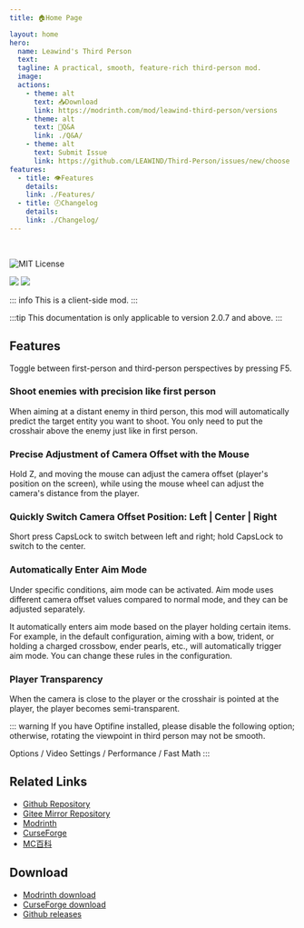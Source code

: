 ```yaml
---
title: 🏠Home Page

layout: home
hero:
  name: Leawind's Third Person
  text: 
  tagline: A practical, smooth, feature-rich third-person mod.
  image: 
  actions:
    - theme: alt
      text: 📥Download
      link: https://modrinth.com/mod/leawind-third-person/versions
    - theme: alt
      text: 💬Q&A
      link: ./Q&A/
    - theme: alt
      text: Submit Issue
      link: https://github.com/LEAWIND/Third-Person/issues/new/choose
features:
  - title: 👁Features
    details: 
    link: ./Features/
  - title: 🕗Changelog
    details: 
    link: ./Changelog/
---
```


<br>

![MIT License](https://img.shields.io/badge/license-MIT-blue.svg)

[![](https://img.shields.io/curseforge/dt/930880?style=flat&logo=curseforge&color=F1643%5E&cacheSeconds=3600&label=Downloads)](https://www.curseforge.com/minecraft/mc-mods/leawind-third-person)
[![](https://img.shields.io/modrinth/dt/S3D3QF0M?style=flat&logo=modrinth&color=17B85A&cacheSeconds=3600&label=Downloads)](https://modrinth.com/mod/leawind-third-person)

::: info
This is a client-side mod.
:::

:::tip
This documentation is only applicable to version 2.0.7 and above.
:::

## Features

Toggle between first-person and third-person perspectives by pressing F5.

### Shoot enemies with precision like first person

When aiming at a distant enemy in third person, this mod will automatically predict the target entity you want to shoot. You only need to put the crosshair above the enemy just like in first person.

### Precise Adjustment of Camera Offset with the Mouse

Hold Z, and moving the mouse can adjust the camera offset (player's position on the screen), while using the mouse wheel can adjust the camera's distance from the player.

### Quickly Switch Camera Offset Position: Left | Center | Right

Short press CapsLock to switch between left and right; hold CapsLock to switch to the center.

### Automatically Enter Aim Mode

Under specific conditions, aim mode can be activated. Aim mode uses different camera offset values compared to normal mode, and they can be adjusted separately.

It automatically enters aim mode based on the player holding certain items. For example, in the default configuration, aiming with a bow, trident, or holding a charged crossbow, ender pearls, etc., will automatically trigger aim mode. You can change these rules in the configuration.

### Player Transparency

When the camera is close to the player or the crosshair is pointed at the player, the player becomes semi-transparent.

::: warning
If you have Optifine installed, please disable the following option; otherwise, rotating the viewpoint in third person may not be smooth.

Options / Video Settings / Performance / Fast Math
:::

## Related Links

* [Github Repository](https://github.com/LEAWIND/Third-Person)
* [Gitee Mirror Repository](https://gitee.com/leawind/Third-Person)
* [Modrinth](https://modrinth.com/mod/leawind-third-person)
* [CurseForge](https://www.curseforge.com/minecraft/mc-mods/leawind-third-person)
* [MC百科](https://www.mcmod.cn/class/12699.html)

## Download

* [Modrinth download](https://modrinth.com/mod/leawind-third-person)
* [CurseForge download](https://www.curseforge.com/minecraft/mc-mods/leawind-third-person/files/all)
* [Github releases](https://github.com/LEAWIND/Third-Person/releases)

